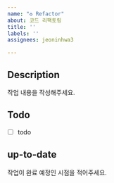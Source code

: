 ```yaml
---
name: "♻️ Refactor"
about: 코드 리팩토링
title: ''
labels: ''
assignees: jeoninhwa3

---
```


## Description
작업 내용을 작성해주세요.

## Todo
- [ ] todo

## up-to-date
작업이 완료 예정인 시점을 적어주세요.

